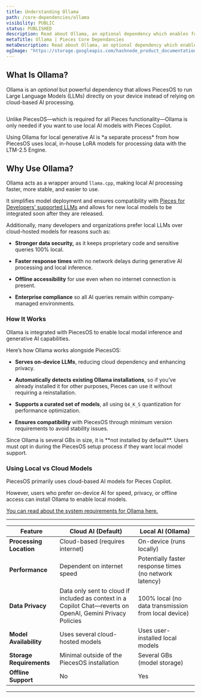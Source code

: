 ```yaml
---
title: Understanding Ollama
path: /core-dependencies/ollama
visibility: PUBLIC
status: PUBLISHED
description: Read about Ollama, an optional dependency which enables fully on-device generative AI capabilities between Pieces Drive and the Pieces Copilot.
metaTitle: Ollama | Pieces Core Dependancies
metaDescription: Read about Ollama, an optional dependency which enables fully on-device generative AI capabilities between Pieces Drive and the Pieces Copilot.
ogImage: "https://storage.googleapis.com/hashnode_product_documentation_assets/og_images/core_dependencies/ollama.png"
---
```


## What Is Ollama?

Ollama is an *optional* but powerful dependency that allows PiecesOS to run Large Language Models (LLMs) directly on your device instead of relying on cloud-based AI processing.

<Image src="https://storage.googleapis.com/hashnode_product_documentation_assets/core_dependencies_assets/figma_mockups/ollama_core_dependencies.png" alt="" align="center" fullwidth="true" />

Unlike PiecesOS—which is required for all Pieces functionality—Ollama is only needed if you want to use local AI models with Pieces Copilot. 

<Callout type="tip">
  Using Ollama for local generative AI is *a separate process* from how PiecesOS uses local, in-house LoRA models for processing data with the LTM-2.5 Engine.
</Callout>

## Why Use Ollama?

Ollama acts as a wrapper around `llama.cpp`, making local AI processing faster, more stable, and easier to use.

It simplifies model deployment and ensures compatibility with [Pieces for Developers’ supported LLMs](/products/core-dependencies/ollama/supported-models) and allows for new local models to be integrated soon after they are released.

Additionally, many developers and organizations prefer local LLMs over cloud-hosted models for reasons such as:

* **Stronger data security,** as it keeps proprietary code and sensitive queries 100% local.

* **Faster response times** with no network delays during generative AI processing and local inference.

* **Offline accessibility** for use even when no internet connection is present.

* **Enterprise compliance** so all AI queries remain within company-managed environments.

### How It Works

Ollama is integrated with PiecesOS to enable local modal inference and generative AI capabilities.

Here’s how Ollama works alongside PiecesOS:

* **Serves on-device LLMs**, reducing cloud dependency and enhancing privacy.

* **Automatically detects existing Ollama installations**, so if you’ve already installed it for other purposes, Pieces can use it without requiring a reinstallation.

* **Supports a curated set of models**, all using `Q4_K_S` quantization for performance optimization.

* **Ensures compatibility** with PiecesOS through minimum version requirements to avoid stability issues.

<Callout type="tip">
  Since Ollama is several GBs in size, it is **not installed by default**. Users must opt in during the PiecesOS setup process if they want local model support.
</Callout>

### Using Local vs Cloud Models

PiecesOS primarily uses cloud-based AI models for Pieces Copilot.

However, users who prefer on-device AI for speed, privacy, or offline access can install Ollama to enable local models. 

[You can read about the system requirements for Ollama here.](/products/core-dependencies/ollama/troubleshooting#using-local-models)

***

| **Feature**              | **Cloud AI (Default)**                                                                                      | **Local AI (Ollama)**                                  |
| ------------------------ | ----------------------------------------------------------------------------------------------------------- | ------------------------------------------------------ |
| **Processing Location**  | Cloud-based (requires internet)                                                                             | On-device (runs locally)                               |
| **Performance**          | Dependent on internet speed                                                                                 | Potentially faster response times (no network latency) |
| **Data Privacy**         | Data only sent to cloud if included as context in a Copilot Chat—reverts on OpenAI, Gemini Privacy Policies | 100% local (no data transmission from local device)    |
| **Model Availability**   | Uses several cloud-hosted models                                                                            | Uses user-installed local models                       |
| **Storage Requirements** | Minimal outside of the PiecesOS installation                                                                | Several GBs (model storage)                            |
| **Offline Support**      | No                                                                                                          | Yes                                                    |

***
